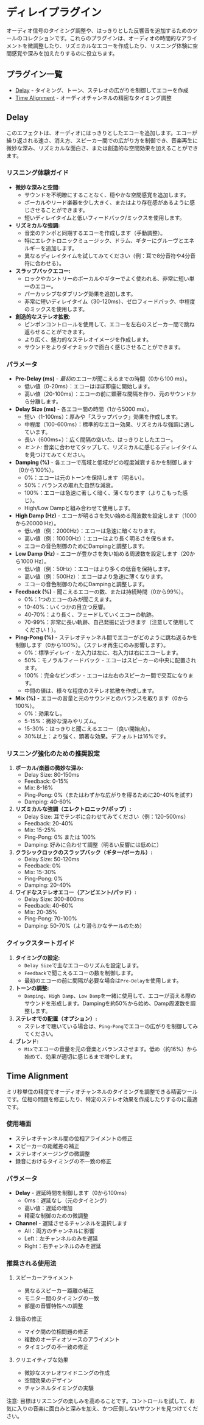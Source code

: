 # ディレイプラグイン

オーディオ信号のタイミング調整や、はっきりとした反響音を追加するためのツールのコレクションです。これらのプラグインは、オーディオの時間的なアライメントを微調整したり、リズミカルなエコーを作成したり、リスニング体験に空間感覚や深みを加えたりするのに役立ちます。

## プラグイン一覧

- [Delay](#delay) - タイミング、トーン、ステレオの広がりを制御してエコーを作成
- [Time Alignment](#time-alignment) - オーディオチャンネルの精密なタイミング調整

## Delay

このエフェクトは、オーディオにはっきりとしたエコーを追加します。エコーが繰り返される速さ、消え方、スピーカー間での広がり方を制御でき、音楽再生に微妙な深み、リズミカルな面白さ、または創造的な空間効果を加えることができます。

### リスニング体験ガイド

- **微妙な深みと空間:**
  - サウンドを不明瞭にすることなく、穏やかな空間感覚を追加します。
  - ボーカルやリード楽器を少し大きく、またはより存在感があるように感じさせることができます。
  - 短いディレイタイムと低いフィードバック/ミックスを使用します。
- **リズミカルな強調:**
  - 音楽のテンポと同期するエコーを作成します（手動調整）。
  - 特にエレクトロニックミュージック、ドラム、ギターにグルーヴとエネルギーを追加します。
  - 異なるディレイタイムを試してみてください（例：耳で8分音符や4分音符に合わせる）。
- **スラップバックエコー:**
  - ロックやカントリーのボーカルやギターでよく使われる、非常に短い単一のエコー。
  - パーカッシブなダブリング効果を追加します。
  - 非常に短いディレイタイム（30-120ms）、ゼロフィードバック、中程度のミックスを使用します。
- **創造的なステレオ拡散:**
  - ピンポンコントロールを使用して、エコーを左右のスピーカー間で跳ね返らせることができます。
  - より広く、魅力的なステレオイメージを作成します。
  - サウンドをよりダイナミックで面白く感じさせることができます。

### パラメータ

- **Pre-Delay (ms)** - *最初*のエコーが聞こえるまでの時間（0から100 ms）。
  - 低い値（0-20ms）：エコーはほぼ即座に開始します。
  - 高い値（20-100ms）：エコーの前に顕著な間隔を作り、元のサウンドから分離します。
- **Delay Size (ms)** - 各エコー間の時間（1から5000 ms）。
  - 短い（1-100ms）：厚みや「スラップバック」効果を作成します。
  - 中程度（100-600ms）：標準的なエコー効果、リズミカルな強調に適しています。
  - 長い（600ms+）：広く間隔の空いた、はっきりとしたエコー。
  - *ヒント:* 音楽に合わせてタップして、リズミカルに感じるディレイタイムを見つけてみてください。
- **Damping (%)** - 各エコーで高域と低域がどの程度減衰するかを制御します（0から100%）。
  - 0%：エコーは元のトーンを保持します（明るい）。
  - 50%：バランスの取れた自然な減衰。
  - 100%：エコーは急速に著しく暗く、薄くなります（よりこもった感じ）。
  - High/Low Dampと組み合わせて使用します。
- **High Damp (Hz)** - エコーが明るさを失い始める周波数を設定します（1000から20000 Hz）。
  - 低い値（例：2000Hz）：エコーは急速に暗くなります。
  - 高い値（例：10000Hz）：エコーはより長く明るさを保ちます。
  - エコーの音色制御のためにDampingと調整します。
- **Low Damp (Hz)** - エコーが豊かさを失い始める周波数を設定します（20から1000 Hz）。
  - 低い値（例：50Hz）：エコーはより多くの低音を保持します。
  - 高い値（例：500Hz）：エコーはより急速に薄くなります。
  - エコーの音色制御のためにDampingと調整します。
- **Feedback (%)** - 聞こえるエコーの数、または持続時間（0から99%）。
  - 0%：1つのエコーのみが聞こえます。
  - 10-40%：いくつかの目立つ反響。
  - 40-70%：より長く、フェードしていくエコーの軌跡。
  - 70-99%：非常に長い軌跡、自己発振に近づきます（注意して使用してください！）。
- **Ping-Pong (%)** - ステレオチャンネル間でエコーがどのように跳ね返るかを制御します（0から100%）。（ステレオ再生にのみ影響します）。
  - 0%：標準ディレイ - 左入力は左に、右入力は右にエコーします。
  - 50%：モノラルフィードバック - エコーはスピーカーの中央に配置されます。
  - 100%：完全なピンポン - エコーは左右のスピーカー間で交互になります。
  - 中間の値は、様々な程度のステレオ拡散を作成します。
- **Mix (%)** - エコーの音量と元のサウンドとのバランスを取ります（0から100%）。
  - 0%：効果なし。
  - 5-15%：微妙な深みやリズム。
  - 15-30%：はっきりと聞こえるエコー（良い開始点）。
  - 30%以上：より強く、顕著な効果。デフォルトは16%です。

### リスニング強化のための推奨設定

1.  **ボーカル/楽器の微妙な深み:**
    - Delay Size: 80-150ms
    - Feedback: 0-15%
    - Mix: 8-16%
    - Ping-Pong: 0%（またはわずかな広がりを得るために20-40%を試す）
    - Damping: 40-60%
2.  **リズミカルな強調（エレクトロニック/ポップ）:**
    - Delay Size: 耳でテンポに合わせてみてください（例：120-500ms）
    - Feedback: 20-40%
    - Mix: 15-25%
    - Ping-Pong: 0% または 100%
    - Damping: 好みに合わせて調整（明るい反響には低めに）
3.  **クラシックロックのスラップバック（ギター/ボーカル）:**
    - Delay Size: 50-120ms
    - Feedback: 0%
    - Mix: 15-30%
    - Ping-Pong: 0%
    - Damping: 20-40%
4.  **ワイドなステレオエコー（アンビエント/パッド）:**
    - Delay Size: 300-800ms
    - Feedback: 40-60%
    - Mix: 20-35%
    - Ping-Pong: 70-100%
    - Damping: 50-70%（より滑らかなテールのため）

### クイックスタートガイド

1.  **タイミングの設定:**
    - `Delay Size`で主なエコーのリズムを設定します。
    - `Feedback`で聞こえるエコーの数を制御します。
    - 最初のエコーの前に間隔が必要な場合は`Pre-Delay`を使用します。
2.  **トーンの調整:**
    - `Damping`、`High Damp`、`Low Damp`を一緒に使用して、エコーが消える際のサウンドを形成します。Dampingを約50%から始め、Damp周波数を調整します。
3.  **ステレオでの配置（オプション）:**
    - ステレオで聴いている場合は、`Ping-Pong`でエコーの広がりを制御してみてください。
4.  **ブレンド:**
    - `Mix`でエコーの音量を元の音楽とバランスさせます。低め（約16%）から始めて、効果が適切に感じるまで増やします。

## Time Alignment

ミリ秒単位の精度でオーディオチャンネルのタイミングを調整できる精密ツールです。位相の問題を修正したり、特定のステレオ効果を作成したりするのに最適です。

### 使用場面
- ステレオチャンネル間の位相アライメントの修正
- スピーカーの距離差の補正
- ステレオイメージングの微調整
- 録音におけるタイミングの不一致の修正

### パラメータ
- **Delay** - 遅延時間を制御します（0から100ms）
  - 0ms：遅延なし（元のタイミング）
  - 高い値：遅延の増加
  - 精密な制御のための微調整
- **Channel** - 遅延させるチャンネルを選択します
  - All：両方のチャンネルに影響
  - Left：左チャンネルのみを遅延
  - Right：右チャンネルのみを遅延

### 推奨される使用法

1. スピーカーアライメント
   - 異なるスピーカー距離の補正
   - モニター間のタイミングの一致
   - 部屋の音響特性への調整

2. 録音の修正
   - マイク間の位相問題の修正
   - 複数のオーディオソースのアライメント
   - タイミングの不一致の修正

3. クリエイティブな効果
   - 微妙なステレオワイドニングの作成
   - 空間効果のデザイン
   - チャンネルタイミングの実験

注意: 目標はリスニングの楽しみを高めることです。コントロールを試して、お気に入りの音楽に面白みと深みを加え、かつ圧倒しないサウンドを見つけてください。
